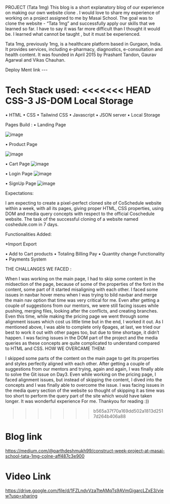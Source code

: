 PROJECT (Tata 1mg) This blog is a short explanatory blog of our experience on making our own website clone . I would love to share my experience of working on a project assigned to me by Masai School. The goal was to clone the website - “Tata 1mg” and successfully apply our skills that we learned so far. I have to say it was far more difficult than I thought it would be. I learned what cannot be taught , but it must be experienced.

Tata 1mg, previously 1mg, is a healthcare platform based in Gurgaon, India. It provides services, including e-pharmacy, diagnostics, e-consultation and health content. It was founded in April 2015 by Prashant Tandon, Gaurav Agarwal and Vikas Chauhan.

Deploy Ment link --- 

Tech Stack used:
<<<<<<< HEAD
CSS-3
JS-DOM
Local Storage
=======
•	HTML
•	CSS
•	Tailwind CSS
•	Javascript
•	JSON server
•	Local Storage


Pages Build :
•	Landing Page

![image](https://user-images.githubusercontent.com/97448096/173033341-9f0ea853-33a0-4778-b071-ed3651a81ce7.png)

•	Product Page

![image](https://user-images.githubusercontent.com/97448096/173033459-4412e3ed-e244-40f1-a142-df10f743c547.png)


•	Cart Page
![image](https://user-images.githubusercontent.com/97448096/173033694-ea9c4825-b24d-48a0-88e5-a7a655c60acf.png)

•	Login Page
![image](https://user-images.githubusercontent.com/97448096/173033989-3adfb5b2-cad7-4b22-b62a-dfb0685efb82.png)

•	SignUp Page
![image](https://user-images.githubusercontent.com/97448096/173034071-fa29cac4-f104-4250-b6f5-8810cdcd3a53.png)

Expectations:

I am expecting to create a pixel-perfect cloned site of CoSchedule website within a week, with all its pages, giving proper HTML, CSS properties, using DOM and media query concepts with respect to the official Coschedule website. The task of the successful cloning of a website named coshedule.com in 7 days.

Functionalities Added:

*Import Export

•	Add to Cart products
•	Totaling Billing Pay
•	Quantity change Functionality
•	Payments System

THE CHALLANGES WE FACED :

When I was working on the main page, I had to skip some content in the midsection of the page, because of some of the properties of the font in the content, some part of it started misaligning with each other. I faced some issues in navbar hover menu when I was trying to bild navbar and merge the main nav option that time was very critical for me. Even after getting a couple of suggestions from our mentors, we were still facing issues while pushing, merging files, looking after the conflicts, and creating branches. Even this time, while making the pricing page we went through some alignment issues which cost us little time but in the end, I worked it out. As I mentioned above, I was able to complete only 6pages, at last, we tried our best to work it out with other pages too, but due to time shortage, it didn’t happen. I was facing issues in the DOM part of the project and the media queries as these concepts are quite complicated to understand compared to HTML and CSS. HOW WE OVERCAME THEM:

I skipped some parts of the content on the main page to get its properties and styles perfectly aligned with each other. After getting a couple of suggestions from our mentors and trying, again and again, I was finally able to solve the Git issue on Day3. Even while working on the pricing page, I faced alignment issues, but instead of skipping the content, I dived into the concepts and I was finally able to overcome the issue. I was facing issues in the media query section of the website so thought of skipping it as time was too short to perform the query part of the site which would have taken longer. It was wonderful experience For me. Thankyou for reading :))


>>>>>>> b565a37f70a169dd502a1813d2517d264b406a88



# Blog link
https://medium.com/@parthdeshmukh99/construct-week-project-at-masai-school-tata-1mg-colne-aff487c3e900

# Video Link
https://drive.google.com/file/d/1FZLndvVzaTteAMqTs9AVmGigarcLZxE3/view?usp=sharing
